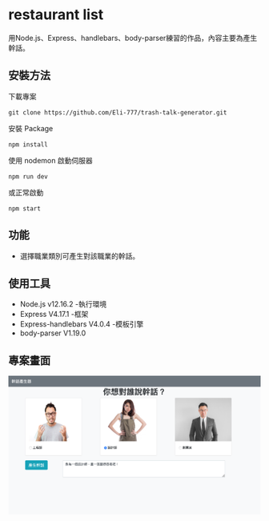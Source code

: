 
# restaurant list
用Node.js、Express、handlebars、body-parser練習的作品，內容主要為產生幹話。

## 安裝方法
下載專案
```
git clone https://github.com/Eli-777/trash-talk-generator.git
```
安裝 Package
```
npm install
```
使用 nodemon 啟動伺服器
```
npm run dev
```
或正常啟動
```
npm start
```

## 功能 
- 選擇職業類別可產生對該職業的幹話。

## 使用工具
- Node.js v12.16.2 -執行環境
- Express V4.17.1 -框架
- Express-handlebars V4.0.4 -模板引擎
- body-parser V1.19.0

## 專案畫面
![Alt text](/indexPic.png)




